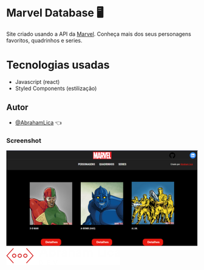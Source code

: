 
# Marvel Database 🖥️

Site criado usando a API da [Marvel](https://developer.marvel.com/). Conheça mais dos seus personagens favoritos, quadrinhos e series.


# Tecnologias usadas

- Javascript (react)
- Styled Components (estilização)


## Autor

- [@AbrahamLica](https://www.github.com/AbrahamLica)  👈


<h3>Screenshot</h3>
<img src="/src/media/screenshot.png">


<img src="/src/media/meu-logo-branco.png" width='300px'>



